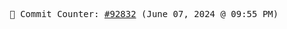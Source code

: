 <p align="center">
    <samp>
        📮 Commit Counter: <a href="https://github.com/Javascript-void0/Javascript-void0/commits/main">#92832</a> (June 07, 2024 @ 09:55 PM)
    </samp>
</p>